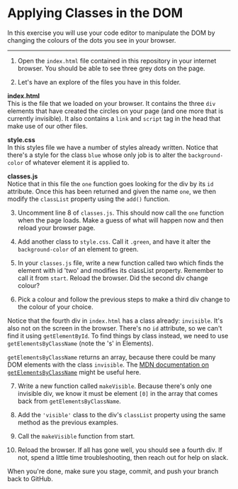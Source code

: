 
# Applying Classes in the DOM

In this exercise you will use your code editor to manipulate the DOM by changing the colours of the dots you see in your browser.

---

1. Open the `index.html` file contained in this repository in your internet browser. You should be able to see three grey dots on the page.

2. Let's have an explore of the files you have in this folder.

**index.html**\
This is the file that we loaded on your browser. It contains the three `div` elements that have created the circles on your page (and one more that is currently invisible). It also contains a `link` and `script` tag in the head that make use of our other files.

**style.css**\
In this styles file we have a number of styles already written. Notice that there's a style for the class `blue` whose only job is to alter the `background-color` of whatever element it is applied to.

**classes.js**\
Notice that in this file the `one` function goes looking for the div by its `id` attribute. Once this has been returned and given the name `one`, we then modify the `classList` property using the `add()` function.

3. Uncomment line 8 of `classes.js`. This should now call the `one` function when the page loads. Make a guess of what will happen now and then reload your browser page.

4. Add another class to `style.css`. Call it `.green`, and have it alter the `background-color` of an element to green.

5. In your `classes.js` file, write a new function called two which finds the element with id 'two' and modifies its classList property. Remember to call it from `start`.
Reload the browser. Did the second div change colour?

6. Pick a colour and follow the previous steps to make a third div change to the colour of your choice.

Notice that the fourth div in `index.html` has a class already: `invisible`. It's also not on the screen in the browser. There's no `id` attribute, so we can't find it using `getElementById`. To find things by class instead, we need to use `getElementsByClassName` (note the 's' in Elements).

`getElementsByClassName` returns an array, because there could be many DOM elements with the class `invisible`. The [MDN documentation on `getElementsByClassName`](https://developer.mozilla.org/en-US/docs/Web/API/Document/getElementsByClassName) might be useful here.

7. Write a new function called `makeVisible`.  Because there's only one invisible div, we know it must be element `[0]` in the array that comes back from `getElementsByClassName`.

6. Add the `'visible'` class to the div's `classList` property using the same method as the previous examples.

7. Call the `makeVisible` function from start.

8. Reload the browser. If all has gone well, you should see a fourth div. If not, spend a little time troubleshooting, then reach out for help on slack.

When you're done, make sure you stage, commit, and push your branch back to GitHub.
